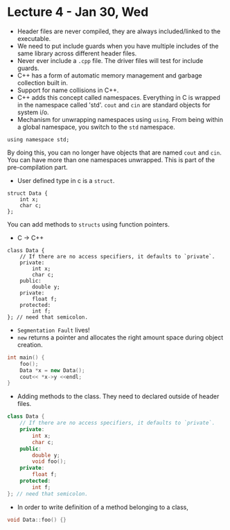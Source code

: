 # Lecture 4 - Jan 30, Wed
- Header files are never compiled, they are always included/linked to the executable. 
- We need to put include guards when you have multiple includes of the same library across different header files.
- Never ever include a `.cpp` file. The driver files will test for include guards.
- C++ has a form of automatic memory management and garbage collection built in. 
- Support for name collisions in C++.
- C++ adds this concept called namespaces. Everything in C is wrapped in the namespace called 'std'. `cout` and `cin` are standard objects for system i/o.
- Mechanism for unwrapping namespaces using `using`. From being within a global namespace, you switch to the `std` namespace.
```
using namespace std;
```
By doing this, you can no longer have objects that are named `cout` and `cin`. You can have more than one namespaces unwrapped. This is part of the pre-compilation part.
- User defined type in c is a `struct`.
```
struct Data {
	int x;
	char c;
};
```
You can add methods to `structs` using function pointers.
- C -> C++
```
class Data {
	// If there are no access specifiers, it defaults to `private`.
	private:
		int x;
		char c;
	public:
		double y;
	private:
		float f;
	protected:
		int f;
}; // need that semicolon.
```
- `Segmentation Fault` lives!
- `new` returns a pointer and allocates the right amount space during object creation.
``` C++
int main() {
	foo();
	Data *x = new Data();
	cout<< *x->y <<endl;
}
```
- Adding methods to the class. They need to declared outside of header files.
``` C++
class Data {
	// If there are no access specifiers, it defaults to `private`.
	private:
		int x;
		char c;
	public:
		double y;
		void foo();
	private:
		float f;
	protected:
		int f;
}; // need that semicolon.
```
- In order to write definition of a method belonging to a class, 
``` C++
void Data::foo() {}
```
